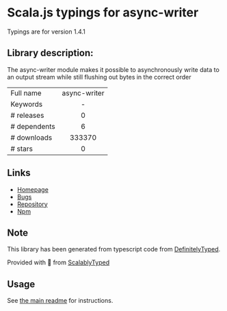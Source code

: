 
# Scala.js typings for async-writer

Typings are for version 1.4.1

## Library description:
The async-writer module makes it possible to asynchronously write data to an output stream while still flushing out bytes in the correct order

|                    |                 |
| ------------------ | :-------------: |
| Full name          | async-writer |
| Keywords           | - |
| # releases         | 0 |
| # dependents       | 6 |
| # downloads        | 333370 |
| # stars            | 0 |

## Links
- [Homepage](https://github.com/marko-js/async-writer#readme)
- [Bugs](https://github.com/marko-js/async-writer/issues)
- [Repository](https://github.com/marko-js/async-writer)
- [Npm](https://www.npmjs.com/package/async-writer)
    


## Note
This library has been generated from typescript code from [DefinitelyTyped](https://definitelytyped.org).

Provided with :purple_heart: from [ScalablyTyped](https://github.com/oyvindberg/ScalablyTyped)

## Usage
See [the main readme](../../readme.md) for instructions.



